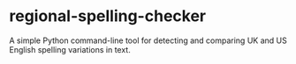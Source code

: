 # regional-spelling-checker
A simple Python command-line tool for detecting and comparing UK and US English spelling variations in text.
